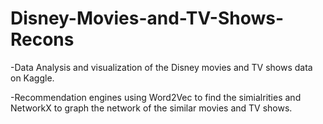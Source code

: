 # Disney-Movies-and-TV-Shows-Recons
-Data Analysis and visualization of the Disney movies and TV shows data on Kaggle.

-Recommendation engines using Word2Vec to find the simialrities and NetworkX to graph the network of the similar movies and TV shows.
